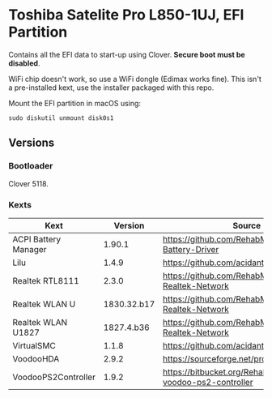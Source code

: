 # Toshiba Satelite Pro L850-1UJ, EFI Partition
Contains all the EFI data to start-up using Clover. **Secure boot must be disabled**.

WiFi chip doesn't work, so use a WiFi dongle (Edimax works fine). This isn't a pre-installed kext, use the installer packaged with this repo.

Mount the EFI partition in macOS using:
```
sudo diskutil unmount disk0s1
```

## Versions
### Bootloader
Clover 5118.

### Kexts

Kext                 | Version     | Source
-------------------- | ----------- | ------
ACPI Battery Manager | 1.90.1      | https://github.com/RehabMan/OS-X-ACPI-Battery-Driver
Lilu                 | 1.4.9       | https://github.com/acidanthera/Lilu
Realtek RTL8111      | 2.3.0       | https://github.com/RehabMan/OS-X-Realtek-Network
Realtek WLAN U       | 1830.32.b17 | https://github.com/RehabMan/OS-X-Realtek-Network
Realtek WLAN U1827   | 1827.4.b36  | https://github.com/RehabMan/OS-X-Realtek-Network
VirtualSMC           | 1.1.8       | https://github.com/acidanthera/VirtualSMC
VoodooHDA            | 2.9.2       | https://sourceforge.net/projects/voodoohda
VoodooPS2Controller  | 1.9.2       | https://bitbucket.org/RehabMan/os-x-voodoo-ps2-controller
